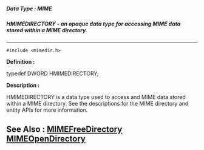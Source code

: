 ##### Data Type : MIME
##### HMIMEDIRECTORY - an opaque data type for accessing MIME data stored within a MIME directory.
---
```
#include <mimedir.h>
```

**Definition :**

typedef DWORD HMIMEDIRECTORY;

**Description :**

HMIMEDIRECTORY is a data type used to access and MIME data stored within a MIME directory.  See the descriptions for the MIME directory and entity APIs for more information.


**See Also :**
[MIMEFreeDirectory](/domino-c-api-docs/reference/Func/MIMEFreeDirectory)
[MIMEOpenDirectory](/domino-c-api-docs/reference/Func/MIMEOpenDirectory)
---

